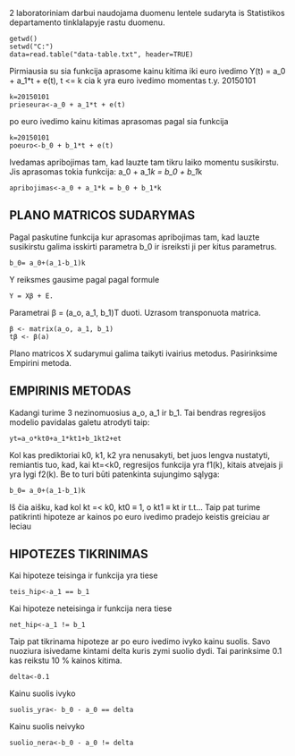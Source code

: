 2 laboratoriniam darbui naudojama duomenu lentele sudaryta is Statistikos departamento tinklalapyje rastu duomenu.
```{r}
getwd()
setwd("C:")
data=read.table("data-table.txt", header=TRUE)
```
Pirmiausia su sia funkcija aprasome kainu kitima iki euro ivedimo Y(t) = a_0 + a_1*t + e(t), t <= k
cia k yra euro ivedimo momentas t.y. 20150101
```{r}
k=20150101
prieseura<-a_0 + a_1*t + e(t)
```
po euro ivedimo kainu kitimas aprasomas pagal sia funkcija
```{r}
k=20150101
poeuro<-b_0 + b_1*t + e(t)
```
Ivedamas apribojimas tam, kad lauzte tam tikru laiko momentu susikirstu. Jis aprasomas tokia funkcija: a_0 + a_1*k = b_0 + b_1*k
```{r}
apribojimas<-a_0 + a_1*k = b_0 + b_1*k
```
## PLANO MATRICOS SUDARYMAS
Pagal paskutine funkcija kur aprasomas apribojimas tam, kad lauzte susikirstu galima isskirti parametra b_0 ir isreiksti ji per kitus parametrus.
```{r}
b_0= a_0+(a_1-b_1)k
```
Y reiksmes gausime pagal pagal formule
```{r}
Y = Xβ + E.
```
Parametrai β = (a_o, a_1, b_1)T duoti. Uzrasom transponuota matrica. 
```{r}
β <- matrix(a_o, a_1, b_1)
tβ <- β(a)
```
Plano matricos X sudarymui galima taikyti ivairius metodus. Pasirinksime Empirini metoda.
## EMPIRINIS METODAS
Kadangi turime 3 nezinomuosius a_o, a_1 ir b_1. Tai bendras regresijos modelio pavidalas galetu atrodyti taip:
```{r}
yt=a_o*kt0+a_1*kt1+b_1kt2+et
```
Kol kas prediktoriai k0, k1, k2 yra nenusakyti, bet juos lengva nustatyti, remiantis tuo, kad,
kai kt=<k0, regresijos funkcija yra f1(k), kitais atvejais ji yra lygi f2(k). Be to turi būti
patenkinta sujungimo sąlyga:
```{r}
b_0= a_0+(a_1-b_1)k
```
Iš čia aišku, kad kol kt =< k0, kt0 ≡ 1, o kt1 ≡ kt ir t.t...
Taip pat turime patikrinti hipoteze ar kainos po euro ivedimo pradejo keistis greiciau ar leciau
## HIPOTEZES TIKRINIMAS
Kai hipoteze teisinga ir funkcija yra tiese
```{r}
teis_hip<-a_1 == b_1
```
Kai hipoteze neteisinga ir funkcija nera tiese
```{r}
net_hip<-a_1 != b_1
```
Taip pat tikrinama hipoteze ar po euro ivedimo ivyko kainu suolis.
Savo nuoziura isivedame kintami delta kuris zymi suolio dydi. Tai parinksime 0.1 kas reikstu 10 % kainos kitima.
```{r}
delta<-0.1
```
Kainu suolis ivyko
```{r}
suolis_yra<- b_0 - a_0 == delta
```
Kainu suolis neivyko
```{r}
suolio_nera<-b_0 - a_0 != delta
```
